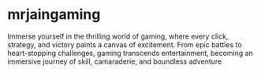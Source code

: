 # mrjaingaming
Immerse yourself in the thrilling world of gaming, where every click, strategy, and victory paints a canvas of excitement. From epic battles to heart-stopping challenges, gaming transcends entertainment, becoming an immersive journey of skill, camaraderie, and boundless adventure
